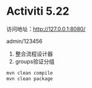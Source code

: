 # Activiti 5.22

访问地址：http://127.0.0.1:8080/

admin/123456

1. 整合流程设计器
2. groups验证分组


```bash
mvn clean compile
mvn clean package
```